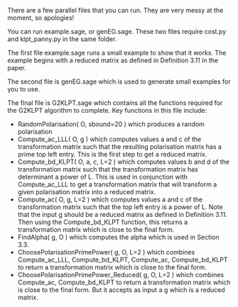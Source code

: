 There are a few parallel files that you can run. They are very messy at the moment, so apologies!

You can run example.sage, or genEG.sage.
These two files require cost.py and klpt_panny.py in the same folder.

The first file example.sage runs a small example to show that it works. The example begins with a reduced matrix as defined in Definition 3.11 in the paper.

The second file is genEG.sage which is used to generate small examples for you to use.

The final file is G2KLPT.sage which contains all the functions required for the G2KLPT algorithm to complete.
Key functions in this file include:
 - RandomPolarisation( O, sbound=20 ) which produces a random polarisation
 - Compute_ac_LLL( O, g ) which computes values a and c of the transformation matrix such that the resulting polarisation matrix has a prime top left entry. This is the first step to get a reduced matrix.
 - Compute_bd_KLPT( O, a, c, L=2 ) which computes values b and d of the transformation matrix such that the transformation matrix has determinant a power of L. This is used in conjunction with Compute_ac_LLL to get a transformation matrix that will transform a given polarisation matrix into a reduced matrix.
 - Compute_ac( O, g, L=2 ) which computes values a and c of the transformation matrix such that the top left entry is a power of L. Note that the input g should be a reduced matrix as defined in Definition 3.11. Then using the Compute_bd_KLPT function, this returns a transformation matrix which is close to the final form.
 - FindAlpha( g, O ) which computes the alpha which is used in Section 3.3.
 - ChoosePolarisationPrimePower( g, O, L=2 ) which combines Compute_ac_LLL, Compute_bd_KLPT, Compute_ac, Compute_bd_KLPT to return a transformation matrix which is close to the final form.
 - ChoosePolarisationPrimePower_Reduced( g, O, L=2 ) which combines Compute_ac, Compute_bd_KLPT to return a transformation matrix which is close to the final form. But it accepts as input a g which is a reduced matrix.
